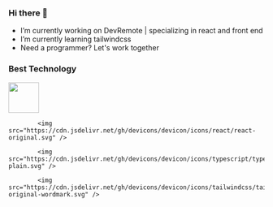 ### Hi there 👋



- I’m currently working on DevRemote | specializing in react and front end
- I’m currently learning tailwindcss
- Need a programmer?
Let's work together

### Best Technology
<div>
            <img src="https://cdn.jsdelivr.net/gh/devicons/devicon/icons/javascript/javascript-plain.svg" width="60" />
  
            <img src="https://cdn.jsdelivr.net/gh/devicons/devicon/icons/react/react-original.svg" />
  
            <img src="https://cdn.jsdelivr.net/gh/devicons/devicon/icons/typescript/typescript-plain.svg" />
  
            <img src="https://cdn.jsdelivr.net/gh/devicons/devicon/icons/tailwindcss/tailwindcss-original-wordmark.svg" />
          
          
          
          
</div>
